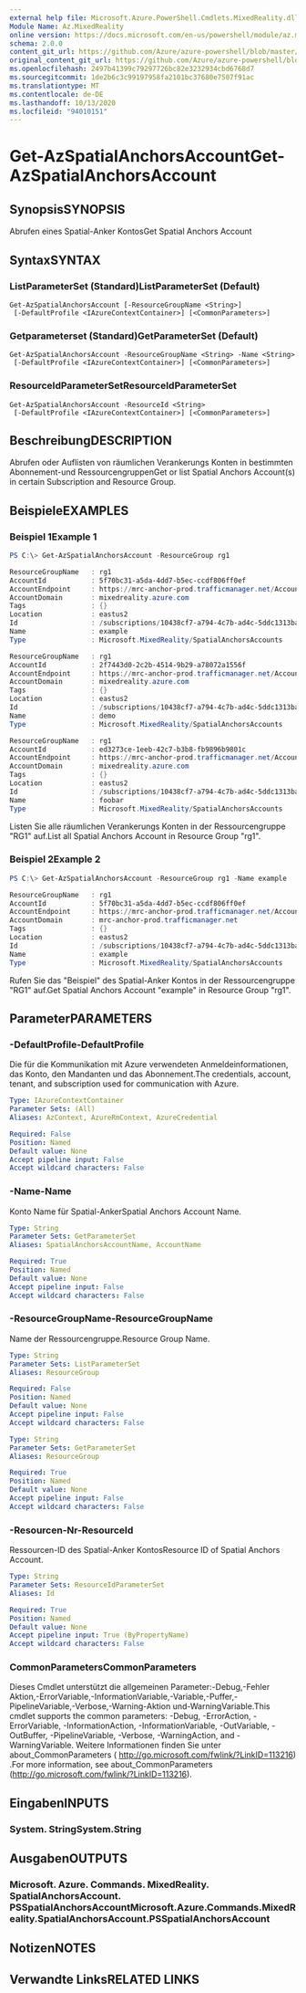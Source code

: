 ```yaml
---
external help file: Microsoft.Azure.PowerShell.Cmdlets.MixedReality.dll-Help.xml
Module Name: Az.MixedReality
online version: https://docs.microsoft.com/en-us/powershell/module/az.mixedreality/get-azspatialanchorsaccount
schema: 2.0.0
content_git_url: https://github.com/Azure/azure-powershell/blob/master/src/MixedReality/MixedReality/help/Get-AzSpatialAnchorsAccount.md
original_content_git_url: https://github.com/Azure/azure-powershell/blob/master/src/MixedReality/MixedReality/help/Get-AzSpatialAnchorsAccount.md
ms.openlocfilehash: 2497b41399c79297726bc82e3232934cbd6768d7
ms.sourcegitcommit: 1de2b6c3c99197958fa2101bc37680e7507f91ac
ms.translationtype: MT
ms.contentlocale: de-DE
ms.lasthandoff: 10/13/2020
ms.locfileid: "94010151"
---
```

# <span data-ttu-id="cad6d-101">Get-AzSpatialAnchorsAccount</span><span class="sxs-lookup"><span data-stu-id="cad6d-101">Get-AzSpatialAnchorsAccount</span></span>

## <span data-ttu-id="cad6d-102">Synopsis</span><span class="sxs-lookup"><span data-stu-id="cad6d-102">SYNOPSIS</span></span>
<span data-ttu-id="cad6d-103">Abrufen eines Spatial-Anker Kontos</span><span class="sxs-lookup"><span data-stu-id="cad6d-103">Get Spatial Anchors Account</span></span>

## <span data-ttu-id="cad6d-104">Syntax</span><span class="sxs-lookup"><span data-stu-id="cad6d-104">SYNTAX</span></span>

### <span data-ttu-id="cad6d-105">ListParameterSet (Standard)</span><span class="sxs-lookup"><span data-stu-id="cad6d-105">ListParameterSet (Default)</span></span>
```
Get-AzSpatialAnchorsAccount [-ResourceGroupName <String>]
 [-DefaultProfile <IAzureContextContainer>] [<CommonParameters>]
```

### <span data-ttu-id="cad6d-106">Getparameterset (Standard)</span><span class="sxs-lookup"><span data-stu-id="cad6d-106">GetParameterSet (Default)</span></span>
```
Get-AzSpatialAnchorsAccount -ResourceGroupName <String> -Name <String>
 [-DefaultProfile <IAzureContextContainer>] [<CommonParameters>]
```

### <span data-ttu-id="cad6d-107">ResourceIdParameterSet</span><span class="sxs-lookup"><span data-stu-id="cad6d-107">ResourceIdParameterSet</span></span>
```
Get-AzSpatialAnchorsAccount -ResourceId <String>
 [-DefaultProfile <IAzureContextContainer>] [<CommonParameters>]
```

## <span data-ttu-id="cad6d-108">Beschreibung</span><span class="sxs-lookup"><span data-stu-id="cad6d-108">DESCRIPTION</span></span>
<span data-ttu-id="cad6d-109">Abrufen oder Auflisten von räumlichen Verankerungs Konten in bestimmten Abonnement-und Ressourcengruppen</span><span class="sxs-lookup"><span data-stu-id="cad6d-109">Get or list Spatial Anchors Account(s) in certain Subscription and Resource Group.</span></span>

## <span data-ttu-id="cad6d-110">Beispiele</span><span class="sxs-lookup"><span data-stu-id="cad6d-110">EXAMPLES</span></span>

### <span data-ttu-id="cad6d-111">Beispiel 1</span><span class="sxs-lookup"><span data-stu-id="cad6d-111">Example 1</span></span>
```powershell
PS C:\> Get-AzSpatialAnchorsAccount -ResourceGroup rg1

ResourceGroupName   : rg1
AccountId           : 5f70bc31-a5da-4dd7-b5ec-ccdf806ff0ef
AccountEndpoint     : https://mrc-anchor-prod.trafficmanager.net/Accounts/5f70bc31-a5da-4dd7-b5ec-ccdf806ff0ef/
AccountDomain       : mixedreality.azure.com
Tags                : {}
Location            : eastus2
Id                  : /subscriptions/10438cf7-a794-4c7b-ad4c-5ddc1313ba7d/resourceGroups/rg1/providers/Microsoft.MixedReality/SpatialAnchorsAccounts/example
Name                : example
Type                : Microsoft.MixedReality/SpatialAnchorsAccounts

ResourceGroupName   : rg1
AccountId           : 2f7443d0-2c2b-4514-9b29-a78072a1556f
AccountEndpoint     : https://mrc-anchor-prod.trafficmanager.net/Accounts/2f7443d0-2c2b-4514-9b29-a78072a1556f/
AccountDomain       : mixedreality.azure.com
Tags                : {}
Location            : eastus2
Id                  : /subscriptions/10438cf7-a794-4c7b-ad4c-5ddc1313ba7d/resourceGroups/rg1/providers/Microsoft.MixedReality/SpatialAnchorsAccounts/demo
Name                : demo
Type                : Microsoft.MixedReality/SpatialAnchorsAccounts

ResourceGroupName   : rg1
AccountId           : ed3273ce-1eeb-42c7-b3b8-fb9896b9801c
AccountEndpoint     : https://mrc-anchor-prod.trafficmanager.net/Accounts/ed3273ce-1eeb-42c7-b3b8-fb9896b9801c/
AccountDomain       : mixedreality.azure.com
Tags                : {}
Location            : eastus2
Id                  : /subscriptions/10438cf7-a794-4c7b-ad4c-5ddc1313ba7d/resourceGroups/rg1/providers/Microsoft.MixedReality/SpatialAnchorsAccounts/foobar
Name                : foobar
Type                : Microsoft.MixedReality/SpatialAnchorsAccounts
```

<span data-ttu-id="cad6d-112">Listen Sie alle räumlichen Verankerungs Konten in der Ressourcengruppe "RG1" auf.</span><span class="sxs-lookup"><span data-stu-id="cad6d-112">List all Spatial Anchors Account in Resource Group "rg1".</span></span> 

### <span data-ttu-id="cad6d-113">Beispiel 2</span><span class="sxs-lookup"><span data-stu-id="cad6d-113">Example 2</span></span>
```powershell
PS C:\> Get-AzSpatialAnchorsAccount -ResourceGroup rg1 -Name example

ResourceGroupName   : rg1
AccountId           : 5f70bc31-a5da-4dd7-b5ec-ccdf806ff0ef
AccountEndpoint     : https://mrc-anchor-prod.trafficmanager.net/Accounts/5f70bc31-a5da-4dd7-b5ec-ccdf806ff0ef/
AccountDomain       : mrc-anchor-prod.trafficmanager.net
Tags                : {}
Location            : eastus2
Id                  : /subscriptions/10438cf7-a794-4c7b-ad4c-5ddc1313ba7d/resourceGroups/rg1/providers/Microsoft.MixedReality/SpatialAnchorsAccounts/example
Name                : example
Type                : Microsoft.MixedReality/SpatialAnchorsAccounts
```

<span data-ttu-id="cad6d-114">Rufen Sie das "Beispiel" des Spatial-Anker Kontos in der Ressourcengruppe "RG1" auf.</span><span class="sxs-lookup"><span data-stu-id="cad6d-114">Get Spatial Anchors Account "example" in Resource Group "rg1".</span></span> 

## <span data-ttu-id="cad6d-115">Parameter</span><span class="sxs-lookup"><span data-stu-id="cad6d-115">PARAMETERS</span></span>

### <span data-ttu-id="cad6d-116">-DefaultProfile</span><span class="sxs-lookup"><span data-stu-id="cad6d-116">-DefaultProfile</span></span>
<span data-ttu-id="cad6d-117">Die für die Kommunikation mit Azure verwendeten Anmeldeinformationen, das Konto, den Mandanten und das Abonnement.</span><span class="sxs-lookup"><span data-stu-id="cad6d-117">The credentials, account, tenant, and subscription used for communication with Azure.</span></span>

```yaml
Type: IAzureContextContainer
Parameter Sets: (All)
Aliases: AzContext, AzureRmContext, AzureCredential

Required: False
Position: Named
Default value: None
Accept pipeline input: False
Accept wildcard characters: False
```

### <span data-ttu-id="cad6d-118">-Name</span><span class="sxs-lookup"><span data-stu-id="cad6d-118">-Name</span></span>
<span data-ttu-id="cad6d-119">Konto Name für Spatial-Anker</span><span class="sxs-lookup"><span data-stu-id="cad6d-119">Spatial Anchors Account Name.</span></span>

```yaml
Type: String
Parameter Sets: GetParameterSet
Aliases: SpatialAnchorsAccountName, AccountName

Required: True
Position: Named
Default value: None
Accept pipeline input: False
Accept wildcard characters: False
```

### <span data-ttu-id="cad6d-120">-ResourceGroupName</span><span class="sxs-lookup"><span data-stu-id="cad6d-120">-ResourceGroupName</span></span>
<span data-ttu-id="cad6d-121">Name der Ressourcengruppe.</span><span class="sxs-lookup"><span data-stu-id="cad6d-121">Resource Group Name.</span></span>

```yaml
Type: String
Parameter Sets: ListParameterSet
Aliases: ResourceGroup

Required: False
Position: Named
Default value: None
Accept pipeline input: False
Accept wildcard characters: False
```

```yaml
Type: String
Parameter Sets: GetParameterSet
Aliases: ResourceGroup

Required: True
Position: Named
Default value: None
Accept pipeline input: False
Accept wildcard characters: False
```

### <span data-ttu-id="cad6d-122">-Resourcen-Nr</span><span class="sxs-lookup"><span data-stu-id="cad6d-122">-ResourceId</span></span>
<span data-ttu-id="cad6d-123">Ressourcen-ID des Spatial-Anker Kontos</span><span class="sxs-lookup"><span data-stu-id="cad6d-123">Resource ID of Spatial Anchors Account.</span></span>

```yaml
Type: String
Parameter Sets: ResourceIdParameterSet
Aliases: Id

Required: True
Position: Named
Default value: None
Accept pipeline input: True (ByPropertyName)
Accept wildcard characters: False
```

### <span data-ttu-id="cad6d-124">CommonParameters</span><span class="sxs-lookup"><span data-stu-id="cad6d-124">CommonParameters</span></span>
<span data-ttu-id="cad6d-125">Dieses Cmdlet unterstützt die allgemeinen Parameter:-Debug,-Fehler Aktion,-ErrorVariable,-InformationVariable,-Variable,-Puffer,-PipelineVariable,-Verbose,-Warning-Aktion und-WarningVariable.</span><span class="sxs-lookup"><span data-stu-id="cad6d-125">This cmdlet supports the common parameters: -Debug, -ErrorAction, -ErrorVariable, -InformationAction, -InformationVariable, -OutVariable, -OutBuffer, -PipelineVariable, -Verbose, -WarningAction, and -WarningVariable.</span></span>
<span data-ttu-id="cad6d-126">Weitere Informationen finden Sie unter about_CommonParameters ( http://go.microsoft.com/fwlink/?LinkID=113216) .</span><span class="sxs-lookup"><span data-stu-id="cad6d-126">For more information, see about_CommonParameters (http://go.microsoft.com/fwlink/?LinkID=113216).</span></span>

## <span data-ttu-id="cad6d-127">Eingaben</span><span class="sxs-lookup"><span data-stu-id="cad6d-127">INPUTS</span></span>

### <span data-ttu-id="cad6d-128">System. String</span><span class="sxs-lookup"><span data-stu-id="cad6d-128">System.String</span></span>

## <span data-ttu-id="cad6d-129">Ausgaben</span><span class="sxs-lookup"><span data-stu-id="cad6d-129">OUTPUTS</span></span>

### <span data-ttu-id="cad6d-130">Microsoft. Azure. Commands. MixedReality. SpatialAnchorsAccount. PSSpatialAnchorsAccount</span><span class="sxs-lookup"><span data-stu-id="cad6d-130">Microsoft.Azure.Commands.MixedReality.SpatialAnchorsAccount.PSSpatialAnchorsAccount</span></span>

## <span data-ttu-id="cad6d-131">Notizen</span><span class="sxs-lookup"><span data-stu-id="cad6d-131">NOTES</span></span>

## <span data-ttu-id="cad6d-132">Verwandte Links</span><span class="sxs-lookup"><span data-stu-id="cad6d-132">RELATED LINKS</span></span>
